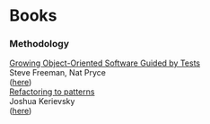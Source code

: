 # Books

### Methodology

[Growing Object-Oriented Software Guided by Tests](https://www.amazon.fr/Growing-Object-Oriented-Software-Guided-Tests/dp/0321503627)  
 Steve Freeman, Nat Pryce  
([here](http://www.cs.umss.edu.bo/doc/material/mat_gral_137/Addison.Wesley.Growing.Object.Oriented.Software.Guided.by.Tests.Oct.2009%20(1).pdf))  
[Refactoring to patterns](https://www.amazon.fr/Refactoring-Patterns-Joshua-Kerievsky/dp/0321213351)  
Joshua Kerievsky  
([here](http://study.5ecloud.net/CourseData/113012/1548/TeachDataDown/_2Refactoring%20to%20Patterns.pdf))
